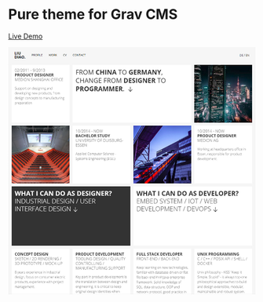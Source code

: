 # Pure theme for Grav CMS

[Live Demo](http://www.diaoliu.de)

![Pure Theme screenshot](screenshot.jpg)
